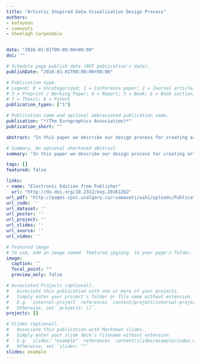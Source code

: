 ```yaml
---
title: "Artistic Inspired Data Visualization Design Process"
authors:
- katayoon
- samavati
- Sheelagh Carpendale


date: "2016-01-01T00:00:00+00:00"
doi: ""

# Schedule page publish date (NOT publication's date).
publishDate: "2016-01-01T00:00:00+00:00"

# Publication type.
# Legend: 0 = Uncategorized; 1 = Conference paper; 2 = Journal article;
# 3 = Preprint / Working Paper; 4 = Report; 5 = Book; 6 = Book section;
# 7 = Thesis; 8 = Patent
publication_types: ["1"]

# Publication name and optional abbreviated publication name.
publication: "*(The Eurographics Association)*"
publication_short: ""

abstract: "In this paper we describe our design process for creating artistically inspired data visualizations. We consider graphs as an example of interest for data visualization, and present several novel graph layouts developed using this design process. Through our exploration, we have become increasingly convinced that any intriguing pattern, mesmerizing ornament or exciting art piece may be a source of inspiration for new graph layouts. However creating a mapping between a graph and the selected pattern is hard and challenging, and can be helped by using a methodical and iterative design process."

# Summary. An optional shortened abstract.
summary: "In this paper we describe our design process for creating artistically inspired data visualizations. We consider graphs as an example of interest for data visualization, and present several novel graph layouts developed using this design process. Through our exploration, we have become increasingly convinced that any intriguing pattern, mesmerizing ornament or exciting art piece may be a source of inspiration for new graph layouts. However creating a mapping between a graph and the selected patt..."

tags: []
featured: false

links:
- name: "Electronic Edition from Publisher"
  url: "http://dx.doi.org/10.2312/exp.20161262"
url_pdf: "http://pages.cpsc.ucalgary.ca/~samavati/wiki/uploads/Publications/pdfs/aidv-cae2016-etemad.pdf"
url_code: ''
url_dataset: ''
url_poster: ''
url_project: ''
url_slides: ''
url_source: ''
url_video: ''

# Featured image
# To use, add an image named `featured.jpg/png` to your page's folder. 
image:
  caption: ''
  focal_point: ""
  preview_only: false

# Associated Projects (optional).
#   Associate this publication with one or more of your projects.
#   Simply enter your project's folder or file name without extension.
#   E.g. `internal-project` references `content/project/internal-project/index.md`.
#   Otherwise, set `projects: []`.
projects: []

# Slides (optional).
#   Associate this publication with Markdown slides.
#   Simply enter your slide deck's filename without extension.
#   E.g. `slides: "example"` references `content/slides/example/index.md`.
#   Otherwise, set `slides: ""`.
slides: example
---
```

